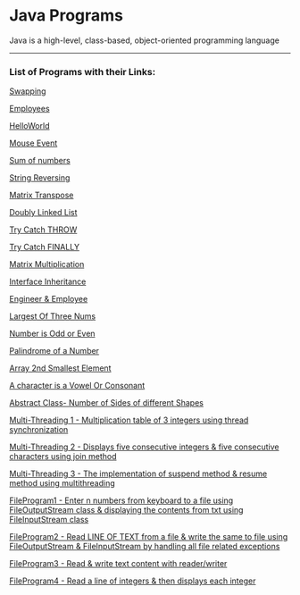 # Java Programs

Java is a high-level, class-based, object-oriented programming language

---
### List of Programs with their Links:

[Swapping]()

[Employees]()

[HelloWorld]()

[Mouse Event]()

[Sum of numbers]()

[String Reversing ]()

[Matrix Transpose]()

[Doubly Linked List]()

[Try Catch THROW]()

[Try Catch FINALLY]()

[Matrix Multiplication]()

[Interface Inheritance]()

[Engineer & Employee]()

[Largest Of Three Nums]()

[Number is Odd or Even ]()

[Palindrome of a Number]()

[Array 2nd Smallest Element]()

[A character is a Vowel Or Consonant]()

[Abstract Class- Number of Sides of different Shapes]()

[Multi-Threading 1 - Multiplication table of 3 integers using thread synchronization]()

[Multi-Threading 2 -  Displays five consecutive integers & five consecutive characters using join method]()

[Multi-Threading 3 - The implementation of suspend method & resume method using multithreading]()

[FileProgram1 - Enter n numbers from keyboard to a file using FileOutputStream class & displaying the contents from txt using FileInputStream class]()

[FileProgram2 - Read LINE OF TEXT from a file & write the same to file using FileOutputStream & FileInputStream by handling all file related exceptions]()

[FileProgram3 - Read & write text content with reader/writer]()

[FileProgram4 - Read a line of integers & then displays each integer]()
